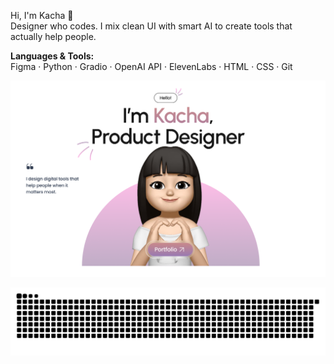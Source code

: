 Hi, I'm Kacha 👋  
Designer who codes. I mix clean UI with smart AI to create tools that actually help people.

**Languages & Tools:**  
Figma · Python · Gradio · OpenAI API · ElevenLabs · HTML · CSS · Git

![Banner](banner.png)

<p align = "center">
	<img src = "https://github.com/7oSkaaa/7oSkaaa/blob/output/github-contribution-grid-snake.svg?" alt = "Snake Game"/>
</p>
